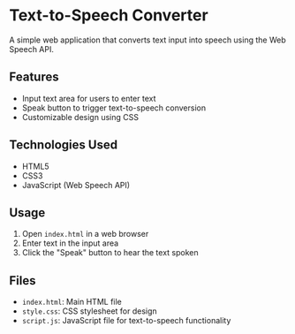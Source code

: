 # Text-to-Speech Converter

A simple web application that converts text input into speech using the Web Speech API.

## Features

- Input text area for users to enter text
- Speak button to trigger text-to-speech conversion
- Customizable design using CSS

## Technologies Used

- HTML5
- CSS3
- JavaScript (Web Speech API)

## Usage

1. Open `index.html` in a web browser
2. Enter text in the input area
3. Click the "Speak" button to hear the text spoken

## Files

- `index.html`: Main HTML file
- `style.css`: CSS stylesheet for design
- `script.js`: JavaScript file for text-to-speech functionality
